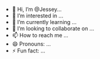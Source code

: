 - 👋 Hi, I’m @Jessey...
- 👀 I’m interested in ...
- 🌱 I’m currently learning ...
- 💞️ I’m looking to collaborate on ...
- 📫 How to reach me ...
- 😄 Pronouns: ...
- ⚡ Fun fact: ...

<!---
Jesseyman/Jesseyman is a ✨ special ✨ repository because its `README.md` (this file) appears on your GitHub profile.
You can click the Preview link to take a look at your changes.
--->
